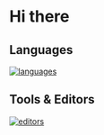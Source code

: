 # Hi there 

## Languages
[![languages](https://skillicons.dev/icons?i=md,py,java,cpp,c,mysql)](https://skillicons.dev)

## Tools & Editors
[![editors](https://skillicons.dev/icons?i=sublime,vscode,replit,git,docker)](https://skillicons.dev)



<!--
**paolo-boccaccio/paolo-boccaccio** is a ✨ _special_ ✨ repository because its `README.md` (this file) appears on your GitHub profile.

Here are some ideas to get you started:

- 🔭 I’m currently working on ...
- 🌱 I’m currently learning ...
- 👯 I’m looking to collaborate on ...
- 🤔 I’m looking for help with ...
- 💬 Ask me about ...
- 📫 How to reach me: ...
- 😄 Pronouns: ...
- ⚡ Fun fact: ...
-->
